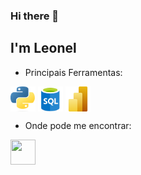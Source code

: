 ### Hi there 👋
## I'm Leonel



- Principais Ferramentas:

<div style="display: inline_block">
  <img align="center" alt="Python" height="40" width="40" src="https://github.com/BruceFonseca/ferramentas/blob/main/Python-logo-notext.svg.png?raw=true">
  <img align="center" alt="SQL" height="40" width="40" src="https://github.com/BruceFonseca/ferramentas/blob/main/logo.png?raw=true">
  <img align="center" alt="Power BI" height="40" width="40" src="https://github.com/BruceFonseca/ferramentas/blob/main/1200px-New_Power_BI_Logo.svg.png?raw=true">
</div>



- Onde pode me encontrar:
<div style="display: inline_block">

  <a href="https://www.linkedin.com/in/leonel-luiz-paseto/" target="_blank">
    <img align="center" alt="" height="40" width="40" src="https://github.com/BruceFonseca/Portfolio/blob/main/social%20icons/linkedin.png?raw=true">

</div>
<!--

**LeonelPaseto/LeonelPaseto** is a ✨ _special_ ✨ repository because its `README.md` (this file) appears on your GitHub profile.

Here are some ideas to get you started:


